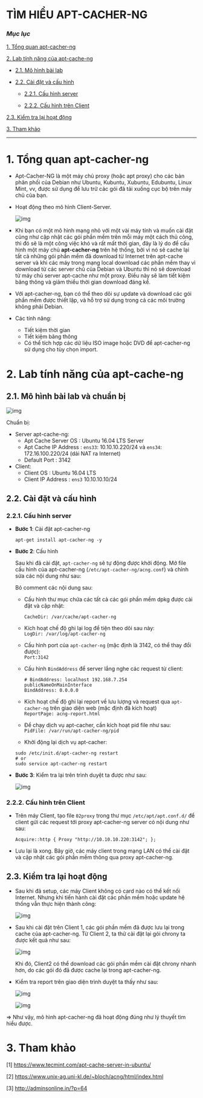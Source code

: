 # TÌM HIỂU APT-CACHER-NG

### ***Mục lục***


[1.	Tổng quan apt-cacher-ng](#1)

[2.	Lab tính năng của apt-cache-ng](#2)

- [2.1.	Mô hình bài lab](#2.1)

- [2.2.	Cài đặt và cấu hình](#2.2)

	- [2.2.1.	Cấu hình server](#2.2.1)

	- [2.2.2.	Cấu hình trên Client](#2.2.2)

[2.3.	Kiểm tra lại hoạt động](#2.3)

[3.	Tham khảo](#3)

---

<a name = '1'></a>
# 1.	Tổng quan apt-cacher-ng

- Apt-Cacher-NG là một máy chủ proxy (hoặc apt proxy) cho các bản phân phối của Debian như Ubuntu, Kubuntu, Xubuntu, Edubuntu, Linux Mint, vv, được sử dụng để lưu trữ các gói đã tải xuống cục bộ trên máy chủ của bạn.   
- Hoạt động theo mô hình Client-Server.

	![img](./images/acng.1.png)

- Khi bạn có một mô hình mạng nhỏ với một vài máy tính và muốn cài đặt cũng như cập nhật các gói phần mềm trên mỗi máy một cách thủ công, thì đó sẽ là một công việc khó và rất mất thời gian, đây là lý do để cấu hình một máy chủ **apt-cacher-ng** trên hệ thống, bởi vì nó sẽ cache lại tất cả những gói phần mềm đã download từ Internet trên apt-cache server và khi các máy trong mạng local download các phần mềm thay vì download từ các server chủ của Debian và Ubuntu thì nó sẽ download từ máy chủ server apt-cache như một proxy. Điều này sẽ làm tiết kiệm băng thông và giảm thiểu thời gian download đáng kể. 

- Với apt-cacher-ng, bạn có thể theo dõi sự update và download các gói phần mềm được thiết lập, và hỗ trợ sử dụng trong cả các môi trường không phải Debian.   
- Các tính năng:  
	- Tiết kiệm thời gian  
	- Tiết kiệm băng thông  
	- Có thể tích hợp các dữ liệu ISO image hoặc DVD để apt-cacher-ng sử dụng cho tùy chọn import.
  
<a name = '2'></a>
# 2.	Lab tính năng của apt-cache-ng

<a name = '2.1'></a>
## 2.1.	Mô hình bài lab và chuẩn bị

![img](./images/acng.2.png)

Chuẩn bị:
- Server apt-cache-ng:
	-	Apt Cache Server OS   : Ubuntu 16.04 LTS Server
	-	Apt Cache IP Address  : `ens33`: 10.10.10.220/24  và `ens34`: 172.16.100.220/24 (dải NAT ra Internet)
	-	Default Port	      : 3142
- Client:
	-	Client OS             : Ubuntu 16.04 LTS
	-	Client IP Address     : `ens3` 10.10.10.10/24

<a name = '2.2'></a>
## 2.2.	Cài đặt và cấu hình

<a name = '2.2.1'></a>
### 2.2.1.	Cấu hình server 

- **Bước 1**: Cài đặt apt-cacher-ng

	`apt-get install apt-cacher-ng -y`

- **Bước 2**: Cấu hình

	Sau khi đã cài đặt, `apt-cacher-ng` sẽ tự động được khởi động. Mở file cấu hình của apt-cacher-ng (`/etc/apt-cacher-ng/acng.conf`) và chỉnh sửa các nội dung như sau:  

	Bỏ comment các nội dung sau:

	- Cấu hình thư mục chứa các tất cả các gói phần mềm dpkg được cài đặt và cập nhật:

		`CacheDir: /var/cache/apt-cacher-ng`

	- Kích hoạt chế độ ghi lại log để tiện theo dõi sau này:  
		`LogDir: /var/log/apt-cacher-ng`

	- Cấu hình port của `apt-cacher-ng` (mặc định là 3142, có thể thay đổi được):  
		`Port:3142`

	- Cấu hình `BindAddress` để server lắng nghe các request từ client:   
		```
		# BindAddress: localhost 192.168.7.254 publicNameOnMainInterface
		BindAddress: 0.0.0.0
		```

	- Kích hoạt chế độ ghi lại report về lưu lượng và request qua `apt-cacher-ng` trên giao diện web (mặc định đã kích hoạt)  
		`ReportPage: acng-report.html`

	- Để chạy dịch vụ apt-cacher, cần kích hoạt pid file như sau:  
		`PidFile: /var/run/apt-cacher-ng/pid`

	- Khởi động lại dịch vụ apt-cacher: 
	
	```
	sudo /etc/init.d/apt-cacher-ng restart 
	# or
	sudo service apt-cacher-ng restart 
	```
- **Bước 3**: Kiểm tra lại trên trình duyệt ta được như sau:

	![img](./images/acng.3.png)

<a name = '2.2.2'></a>
### 2.2.2.	Cấu hình trên Client

- Trên máy Client, tạo file `02proxy` trong thư mục `/etc/apt/apt.conf.d/` để client gửi các request tới proxy apt-cacher-ng server có nội dung như sau: 

	`Acquire::http { Proxy "http://10.10.10.220:3142"; };`

- Lưu lại là xong. Bây giờ, các máy client trong mạng LAN có thể cài đặt và cập nhật các gói phần mềm thông qua proxy apt-cacher-ng. 

<a name = '2.3'></a>
## 2.3.	Kiểm tra lại hoạt động

- Sau khi đã setup, các máy Client không có card nào có thể kết nối Internet. Nhưng khi tiến hành cài đặt các phần mềm hoặc update hệ thống vẫn thực hiện thành công: 

	![img](./images/acng.4.png)

- Sau khi cài đặt trên Client 1, các gói phần mềm đã được lưu lại trong cache của apt-cacher-ng. Từ Client 2, ta thử cài đặt lại gói chrony ta được kết quả như sau:

	![img](./images/acng.5.png)

	Khi đó, Client2 có thể download các gói phần mềm cài đặt chrony nhanh hơn, do các gói đó đã được cache lại trong apt-cacher-ng.

- Kiểm tra report trên giao diện trình duyệt ta thấy như sau:

	![img](./images/acng.6.png)

	![img](./images/acng.7.png)

=> Như vậy, mô hình apt-cacher-ng đã hoạt động đúng như lý thuyết tìm hiểu được. 

<a name = '3'></a>
# 3.	Tham khảo
[1] https://www.tecmint.com/apt-cache-server-in-ubuntu/

[2] https://www.unix-ag.uni-kl.de/~bloch/acng/html/index.html

[3] http://adminsonline.in/?p=64 
